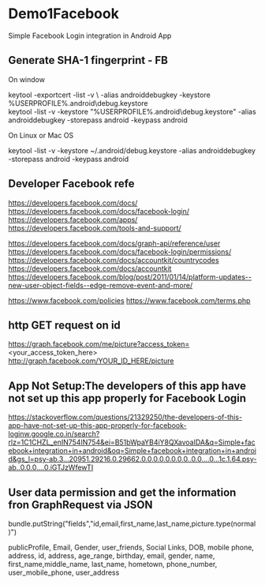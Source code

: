 # Demo1Facebook
Simple Facebook Login integration in Android App

Generate SHA-1 fingerprint - FB
-------------------------------
On window 

keytool -exportcert -list -v \ -alias androiddebugkey -keystore %USERPROFILE%\.android\debug.keystore		
keytool -list -v -keystore "%USERPROFILE%\.android\debug.keystore" -alias androiddebugkey -storepass android -keypass android

On Linux or Mac OS

keytool -list -v -keystore ~/.android/debug.keystore -alias androiddebugkey -storepass android -keypass android 

Developer Facebook refe
----------------------

https://developers.facebook.com/docs/
https://developers.facebook.com/docs/facebook-login/
https://developers.facebook.com/apps/
https://developers.facebook.com/tools-and-support/

https://developers.facebook.com/docs/graph-api/reference/user
https://developers.facebook.com/docs/facebook-login/permissions/
https://developers.facebook.com/docs/accountkit/countrycodes
https://developers.facebook.com/docs/accountkit
https://developers.facebook.com/blog/post/2011/01/14/platform-updates--new-user-object-fields--edge-remove-event-and-more/

https://www.facebook.com/policies
https://www.facebook.com/terms.php


http GET request on id 
----------------------
https://graph.facebook.com/me/picture?access_token=<your_access_token_here>
http://graph.facebook.com/YOUR_ID_HERE/picture

App Not Setup:The developers of this app have not set up this app properly for Facebook Login
------
https://stackoverflow.com/questions/21329250/the-developers-of-this-app-have-not-set-up-this-app-properly-for-facebook-loginw.google.co.in/search?rlz=1C1CHZL_enIN754IN754&ei=B51bWpaYB4iY8QXavoaIDA&q=Simple+facebook+integration+in+android&oq=Simple+facebook+integration+in+android&gs_l=psy-ab.3...20951.29216.0.29662.0.0.0.0.0.0.0.0..0.0....0...1c.1.64.psy-ab..0.0.0....0.iGTJzWfewTI


User data permission and get the information fron GraphRequest via JSON
-----
bundle.putString("fields","id,email,first_name,last_name,picture.type(normal)")

publicProfile, Email, Gender, user_friends, Social Links, DOB, mobile phone, address,
id, address, age_range, birthday, email, gender, name, first_name,middle_name, last_name, hometown, phone_number, user_mobile_phone, user_address


